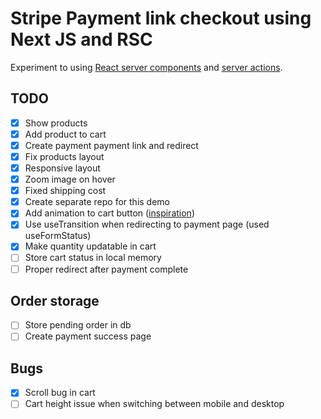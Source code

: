 # Stripe Payment link checkout using Next JS and RSC

Experiment to
using [React server components](https://nextjs.org/docs/getting-started/react-essentials#server-components)
and [server actions](https://nextjs.org/docs/app/building-your-application/data-fetching/server-actions).

## TODO

* [x] Show products
* [x] Add product to cart
* [x] Create payment payment link and redirect
* [x] Fix products layout
* [x] Responsive layout
* [x] Zoom image on hover
* [x] Fixed shipping cost
* [x] Create separate repo for this demo
* [x] Add animation to cart button ([inspiration](https://codepen.io/MinzCode/pen/pogqVVX))
* [x] Use useTransition when redirecting to payment page (used useFormStatus)
* [x] Make quantity updatable in cart
* [ ] Store cart status in local memory
* [ ] Proper redirect after payment complete

## Order storage

* [ ] Store pending order in db
* [ ] Create payment success page

## Bugs

* [x] Scroll bug in cart
* [ ] Cart height issue when switching between mobile and desktop
